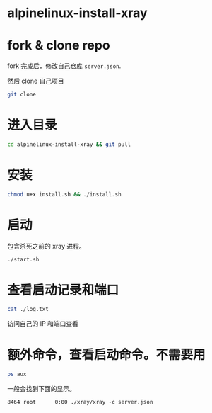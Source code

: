 # alpinelinux-install-xray

# fork & clone repo

fork 完成后，修改自己仓库 `server.json`.

然后 clone 自己项目

```sh
git clone
```

# 进入目录

```sh
cd alpinelinux-install-xray && git pull
```

# 安装

```sh
chmod u+x install.sh && ./install.sh
```

# 启动

包含杀死之前的 xray 进程。

```sh
./start.sh
```

# 查看启动记录和端口

```sh
cat ./log.txt

```

访问自己的 IP 和端口查看

# 额外命令，查看启动命令。不需要用

```sh
ps aux
```

一般会找到下面的显示。

`8464 root      0:00 ./xray/xray -c server.json`
